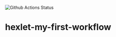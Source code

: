 ![Github Actions Status](https://github.com/jeka34volg/hexlet-my-first-workflow/actions/workflows/hello-world.yml/badge.svg)

# hexlet-my-first-workflow
